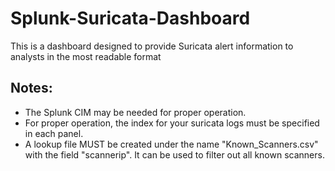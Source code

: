 # Splunk-Suricata-Dashboard
This is a dashboard designed to provide Suricata alert information to analysts in the most readable format

## Notes:
- The Splunk CIM may be needed for proper operation.
- For proper operation, the index for your suricata logs must be specified in each panel.
- A lookup file MUST be created under the name "Known_Scanners.csv" with the field "scannerip". It can be used to filter out all known scanners.
